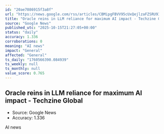 ```yaml
---
id: "20ae7086915f3a8f"
url: "https://news.google.com/rss/articles/CBMipgFBVV95cUxQejlzaFZSRU9INWlqT1BmNTJkU3FjT1dzUnFUb1poRXI4YWhpYmRha0FqSVlLOFBKM3JHSUxDaWdWXy1LWWoycHhxM1lUaXBOdjYtSWV4bm96VVBaVXhZdmZfNTZreVBRamthVFhINVktQTdvWDI1aVBkVmxnaU1KQ1VpeElHTzhuWXA3bVhOXzdvclIzYzdLRHZmbW5lNnJFWnpQOVRB?oc=5"
title: "Oracle reins in LLM reliance for maximum AI impact - Techzine Global"
source: "Google News"
published_utc: "2025-10-15T21:27:05+00:00"
status: "daily"
accuracy: 1.336
corroborations: 0
meaning: "AI news"
impact: "General"
affected: "General"
ts_daily: "1760566390.084939"
ts_weekly: null
ts_monthly: null
value_score: 0.765
---
```

## Oracle reins in LLM reliance for maximum AI impact - Techzine Global

- Source: Google News
- Accuracy: 1.336

AI news
